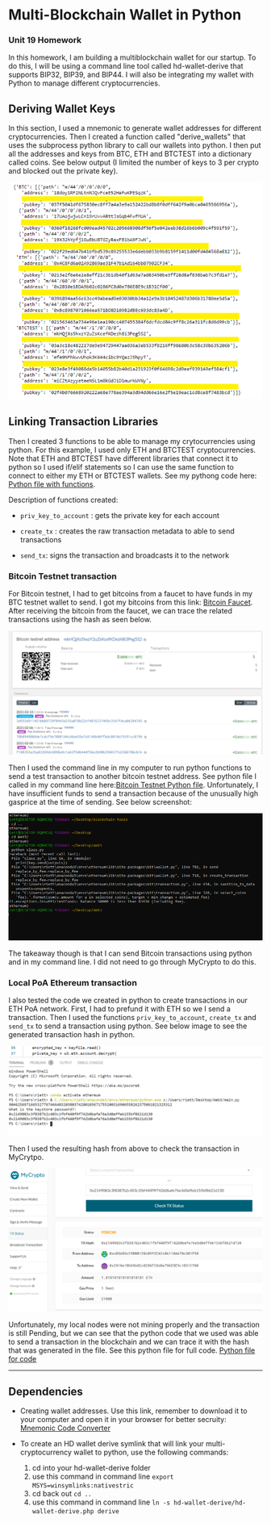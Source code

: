 # Multi-Blockchain Wallet in Python
### Unit 19 Homework

In this homework, I am building a multiblockchain wallet for our startup. To do this, I will be using a command line tool called hd-wallet-derive that supports BIP32, BIP39, and BIP44. I will also be integrating my wallet with Python to manage different cryptocurrencies. 

## Deriving Wallet Keys

In this section, I used a mnemonic to generate wallet addresses for different cryptocurrencies. Then I created a function called "derive_wallets" that uses the subprocess python library to call our wallets into python. I then put all the addresses and keys from BTC, ETH and BTCTEST into a dictionary called coins. See below output (I limited the number of keys to 3 per crypto and blocked out the private key).

![Keys](Screenshots/addresses.png)


## Linking Transaction Libraries

Then I created 3 functions to be able to manage my crytocurrencies using python.  For this example, I used only ETH and BTCTEST cryptocurrencies. Note that ETH and BTCTEST have different libraries that connect it to python so I used if/elif statements so I can use the same function to connect to either my ETH or BTCTEST wallets. See my pythong code here:  [Python file with  functions](https://github.com/nikanikachan/Wallet/blob/main/wallet_hw19.py).

Description of functions created:

- `priv_key_to_account` : gets the private key for each account

- `create_tx` : creates the raw transaction metadata to able to send transactions

- `send_tx`: signs the transaction and broadcasts it to the network

### Bitcoin Testnet transaction

For Bitcoin testnet, I had to get bitcoins from a faucet to have funds in my BTC testnet wallet to send. I got my bitcoins from this link: [Bitcoin Faucet](https://bitcoinfaucet.uo1.net/). After receiving the bitcoin from the faucet, we can trace the related transactions using the hash as seen below.

![Faucet](Screenshots/btc_testnet.png)

Then I used the command line in my computer to run python functions to send a test transaction to another bitcoin testnet address. See python file I called in my command line here:[Bitcoin Testnet Python file](https://github.com/nikanikachan/Wallet/blob/main/btc_txn.py). Unfortunately, I have insufficient funds to send a transaction because of the unusually high gasprice at the time of sending. See below screenshot:

![insuffucient](Screenshots/bit_screen.png)

The takeaway though is that I can send Bitcoin transactions using python and in my command line. I did not need to go through MyCrypto to do this. 

### Local PoA Ethereum transaction

I also tested the code we created in python to create transactions in our ETH PoA network. First, I had to prefund it with ETH so we I send a transaction. Then I used the functions `priv_key_to_account`, `create_tx` and `send_tx` to send a transaction using python. See below image to see the generated transaction hash in python. 

![Hash](Screenshots/txn_hash.png)


 Then I used the resulting hash from above to check the transaction in MyCrytpo.  

 ![Hash](Screenshots/mycrypto_txn_hash.png)

Unfortunately, my local nodes were not mining properly and the transaction is still Pending, but we can see that the python code that we used was able to send a transaction in the blockchain and we can trace it with the hash that was generated in the file. See this python file for full code. [Python file for code](https://github.com/nikanikachan/Wallet/blob/main/wallet_hw19.py)

----------------------

## Dependencies

- Creating wallet addresses. Use this link, remember to download it to your computer and open it in your browser for better secruity: [Mnemonic Code Converter](https://iancoleman.io/bip39/)

- To create an HD wallet derive symlink  that will link your multi-cryptocurrency wallet to python, use the following commands:
    1. cd into your hd-wallet-derive folder
    2. use this command in command line `export MSYS=winsymlinks:nativestric`
    3. cd back out `cd ..`
    4. use this command in command line `ln -s hd-wallet-derive/hd-wallet-derive.php derive`

    